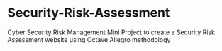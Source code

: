 # Security-Risk-Assessment
Cyber Security Risk Management Mini Project to create a Security Risk Assessment website using Octave Allegro methodology
